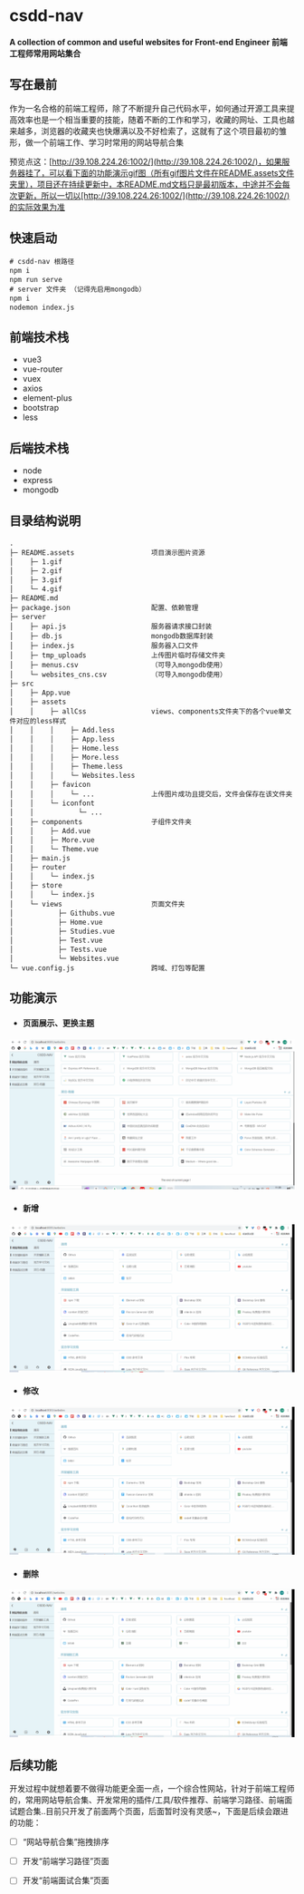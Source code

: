 # csdd-nav

**A collection of common and useful websites for Front-end Engineer 前端工程师常用网站集合**

## 写在最前

作为一名合格的前端工程师，除了不断提升自己代码水平，如何通过开源工具来提高效率也是一个相当重要的技能，随着不断的工作和学习，收藏的网址、工具也越来越多，浏览器的收藏夹也快爆满以及不好检索了，这就有了这个项目最初的雏形，做一个前端工作、学习时常用的网站导航合集

预览点这：[http://39.108.224.26:1002/](http://39.108.224.26:1002/)，如果服务器挂了，可以看下面的功能演示gif图（所有gif图片文件在README.assets文件夹里），项目还在持续更新中，本README.md文档只是最初版本，中途并不会每次更新，所以一切以[http://39.108.224.26:1002/](http://39.108.224.26:1002/)的实际效果为准

## 快速启动

```
# csdd-nav 根路径
npm i 
npm run serve
# server 文件夹 （记得先启用mongodb）
npm i 
nodemon index.js
```

## 前端技术栈

- vue3
- vue-router
- vuex
- axios
- element-plus
- bootstrap
- less

## 后端技术栈

- node
- express
- mongodb

## 目录结构说明

```
.
├─ README.assets                   项目演示图片资源
│    ├─ 1.gif
│    ├─ 2.gif
│    ├─ 3.gif
│    └─ 4.gif
├─ README.md
├─ package.json                    配置、依赖管理
├─ server
│    ├─ api.js                     服务器请求接口封装
│    ├─ db.js                      mongodb数据库封装
│    ├─ index.js                   服务器入口文件
│    ├─ tmp_uploads                上传图片临时存储文件夹
│    ├─ menus.csv                  （可导入mongodb使用）
│    └─ websites_cns.csv           （可导入mongodb使用）
├─ src
│    ├─ App.vue
│    ├─ assets
│    │    ├─ allCss                views、components文件夹下的各个vue单文件对应的less样式
│    │    │    ├─ Add.less
│    │    │    ├─ App.less
│    │    │    ├─ Home.less
│    │    │    ├─ More.less
│    │    │    ├─ Theme.less
│    │    │    └─ Websites.less
│    │    ├─ favicon
│    │    │    └─ ...              上传图片成功且提交后，文件会保存在该文件夹
│    │    └─ iconfont
│    │           └─ ...
│    ├─ components                 子组件文件夹
│    │    ├─ Add.vue
│    │    ├─ More.vue
│    │    └─ Theme.vue
│    ├─ main.js
│    ├─ router
│    │    └─ index.js
│    ├─ store
│    │    └─ index.js
│    └─ views                      页面文件夹
│           ├─ Githubs.vue
│           ├─ Home.vue
│           ├─ Studies.vue
│           ├─ Test.vue
│           ├─ Tests.vue
│           └─ Websites.vue
└─ vue.config.js                   跨域、打包等配置
```

## 功能演示

- #### 页面展示、更换主题

![1](README.assets/1.gif)

- #### 新增

![2](README.assets/2.gif)

- #### 修改

![3](README.assets/3.gif)

- #### 删除

![4](README.assets/4.gif)

## 后续功能

开发过程中就想着要不做得功能更全面一点，一个综合性网站，针对于前端工程师的，常用网站导航合集、开发常用的插件/工具/软件推荐、前端学习路径、前端面试题合集..目前只开发了前面两个页面，后面暂时没有灵感~，下面是后续会跟进的功能：

- [ ] “网站导航合集”拖拽排序

- [ ] 开发“前端学习路径”页面
- [ ] 开发“前端面试合集”页面
